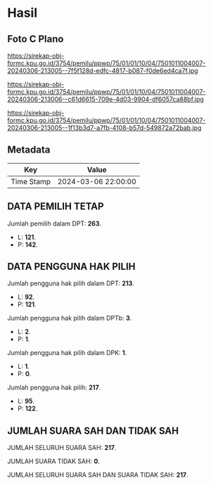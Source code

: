 # Hasil

## Foto C Plano

https://sirekap-obj-formc.kpu.go.id/3754/pemilu/ppwp/75/01/01/10/04/7501011004007-20240306-213005--7f5f128d-edfc-4817-b087-f0de6ed4ca7f.jpg

https://sirekap-obj-formc.kpu.go.id/3754/pemilu/ppwp/75/01/01/10/04/7501011004007-20240306-213006--c61d6615-709e-4d03-9904-df6057ca88bf.jpg

https://sirekap-obj-formc.kpu.go.id/3754/pemilu/ppwp/75/01/01/10/04/7501011004007-20240306-213005--1f13b3d7-a7fb-4108-b57d-549872a72bab.jpg


## Metadata

| Key        | Value               |
| ---------- | ------------------- |
| Time Stamp | 2024-03-06 22:00:00 |


## DATA PEMILIH TETAP

Jumlah pemilih dalam DPT: **263**.
 * L: **121**.
 * P: **142**.

## DATA PENGGUNA HAK PILIH

Jumlah pengguna hak pilih dalam DPT: **213**.
 * L: **92**.
 * P: **121**.

Jumlah pengguna hak pilih dalam DPTb: **3**.
 * L: **2**.
 * P: **1**.

Jumlah pengguna hak pilih dalam DPK: **1**.
 * L: **1**.
 * P: **0**.

Jumlah pengguna hak pilih: **217**.
 * L: **95**.
 * P: **122**.

## JUMLAH SUARA SAH DAN TIDAK SAH

JUMLAH SELURUH SUARA SAH: **217**.

JUMLAH SUARA TIDAK SAH: **0**.

JUMLAH SELURUH SUARA SAH DAN SUARA TIDAK SAH: **217**.



